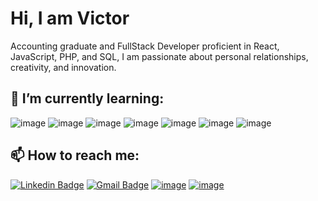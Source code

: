 <h1 align = "justify"> Hi, I am Victor</h1>

Accounting graduate and FullStack Developer proficient in React, JavaScript, PHP, and SQL, I am passionate about personal relationships, creativity, and innovation.

## 🌱 I’m currently learning:

![image](https://img.shields.io/badge/JavaScript-323330?style=flat-square&logo=javascript&logoColor=F7DF1E)
![image](https://img.shields.io/badge/PHP-777BB4?style=flat-square&logo=php&logoColor=white)
![image](https://img.shields.io/badge/Node.js-43853D?style=flat-square&logo=node.js&logoColor=white)
![image](https://img.shields.io/badge/React-20232A?style=flat-square&logo=react&logoColor=61DAFB)
![image](https://img.shields.io/badge/Vue.js-35495E?style=flat-square&logo=vue-dot-js&logoColor=4FC08D)
![image](https://img.shields.io/badge/Codeigniter-EF4223?style=flat-square&logo=codeigniter&logoColor=white)
![image](https://img.shields.io/badge/PostgreSQL-316192?style=flat-square&logo=postgresql&logoColor=white)


## 📫 How to reach me: 

[![Linkedin Badge](https://img.shields.io/badge/-Victor%20Santos-blue?style=flat-square&logo=Linkedin&logoColor=white&link=https://www.linkedin.com/in/victor-santss/)](https://www.linkedin.com/in/victor-santss/)
[![Gmail Badge](https://img.shields.io/badge/-victords895@gmail.com-D14836?style=flat-square&logo=Gmail&logoColor=white&link=mailto:victords895@gmail.com)](mailto:victords895@gmail.com)
[![image](https://img.shields.io/badge/WhatsApp-25D366?style=flat-square&logo=whatsapp&logoColor=white&link=https://bit.ly/32enRma)](https://bit.ly/32enRma)
[![image](https://img.shields.io/badge/website-000000?style=flat-square&logo=About.me&logoColor=white&link=https://victorsantss.vercel.app/)](https://victorsantss.vercel.app/)
